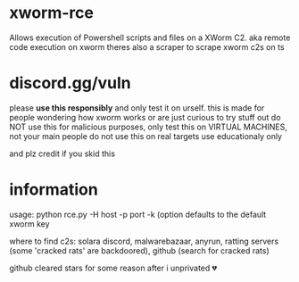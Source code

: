 # xworm-rce
Allows execution of Powershell scripts and files on a XWorm C2.
aka remote code execution on xworm
theres also a scraper to scrape xworm c2s on ts

# discord.gg/vuln

please **use this responsibly** and only test it on urself. this is made for people wondering how xworm works or are just curious to try stuff out
do NOT use this for malicious purposes, only test this on VIRTUAL MACHINES, not your main people
do not use this on real targets
use educationaly only

and plz credit if you skid this

# information

usage: python rce.py -H host -p port -k (option defaults to the default xworm key

where to find c2s: solara discord, malwarebazaar, anyrun, ratting servers (some 'cracked rats' are backdoored), github (search for cracked rats)

github cleared stars for some reason after i unprivated 💔
